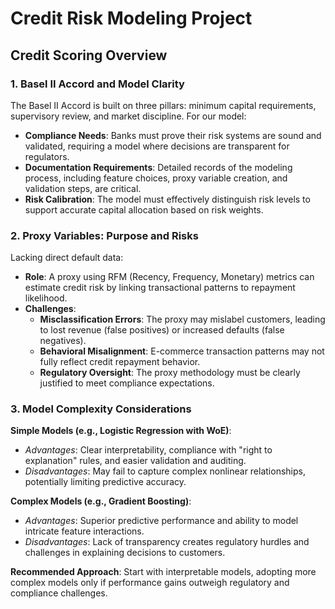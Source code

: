 # Credit Risk Modeling Project

## Credit Scoring Overview

### 1. Basel II Accord and Model Clarity
The Basel II Accord is built on three pillars: minimum capital requirements, supervisory review, and market discipline. For our model:
- **Compliance Needs**: Banks must prove their risk systems are sound and validated, requiring a model where decisions are transparent for regulators.
- **Documentation Requirements**: Detailed records of the modeling process, including feature choices, proxy variable creation, and validation steps, are critical.
- **Risk Calibration**: The model must effectively distinguish risk levels to support accurate capital allocation based on risk weights.

### 2. Proxy Variables: Purpose and Risks
Lacking direct default data:
- **Role**: A proxy using RFM (Recency, Frequency, Monetary) metrics can estimate credit risk by linking transactional patterns to repayment likelihood.
- **Challenges**:
  - **Misclassification Errors**: The proxy may mislabel customers, leading to lost revenue (false positives) or increased defaults (false negatives).
  - **Behavioral Misalignment**: E-commerce transaction patterns may not fully reflect credit repayment behavior.
  - **Regulatory Oversight**: The proxy methodology must be clearly justified to meet compliance expectations.

### 3. Model Complexity Considerations
**Simple Models (e.g., Logistic Regression with WoE)**:
- *Advantages*: Clear interpretability, compliance with "right to explanation" rules, and easier validation and auditing.
- *Disadvantages*: May fail to capture complex nonlinear relationships, potentially limiting predictive accuracy.

**Complex Models (e.g., Gradient Boosting)**:
- *Advantages*: Superior predictive performance and ability to model intricate feature interactions.
- *Disadvantages*: Lack of transparency creates regulatory hurdles and challenges in explaining decisions to customers.

**Recommended Approach**: Start with interpretable models, adopting more complex models only if performance gains outweigh regulatory and compliance challenges.